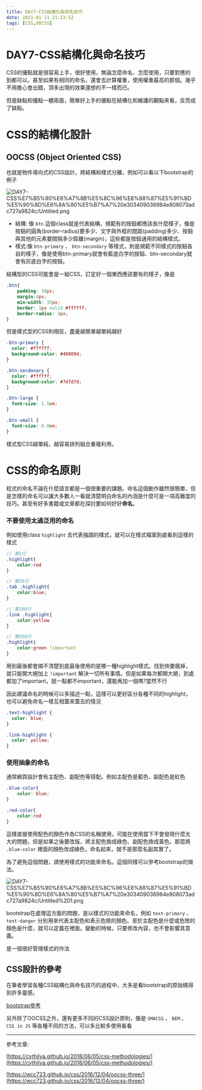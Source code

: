 ```yaml
---
title: DAY7-CSS結構化與命名技巧
date: 2021-01-11 21:23:52
tags: [CSS,OOCSS]
---
```

# DAY7-CSS結構化與命名技巧

CSS的優點就是很容易上手，很好使用，無論怎麼命名、怎麼使用，只要對應的到都可以。甚至如果有相同的命名，還會去計算權重，使用權重最高的那個。幾乎不用擔心會出錯，頂多出現的效果還想的不一樣而已。

但是缺點和優點一體兩面，簡單好上手的優點在結構化和維護的觀點來看，反而成了缺點。

# CSS的結構化設計

## OOCSS (Object Oriented CSS)

也就是物件導向式的CSS設計。將結構和樣式分離，例如可以看以下bootstrap的例子

![DAY7-CSS%E7%B5%90%E6%A7%8B%E5%8C%96%E8%88%87%E5%91%BD%E5%90%8D%E6%8A%80%E5%B7%A7%20e303409036984e808073adc727a9824c/Untitled.png](DAY7-CSS%E7%B5%90%E6%A7%8B%E5%8C%96%E8%88%87%E5%91%BD%E5%90%8D%E6%8A%80%E5%B7%A7%20e303409036984e808073adc727a9824c/Untitled.png)

- 結構: 像 `btn` 這個class就是代表結構，規範有的按鈕都應該長什麼樣子，像是按鈕的圓角(border-radius)要多少、文字與外框的間距(padding)多少、按鈕與其他的元素要間隔多少距離(margin)，這些都是按鈕通用的結構樣式。
- 樣式:像 `btn-primary` 、 `btn-secondary` 等樣式，則是規範不同樣式的按鈕各自的樣子，像是使用btn-primary就會有藍底白字的按鈕、btn-secondary就會有灰底白字的按鈕。

結構型的CSS可能會是一組CSS，訂定好一個東西應該要有的樣子，像是

```scss
.btn{
    padding: 10px;
    margin:4px;
    min-width: 35px;
    border: 1px solid #ffffff;
    border-radius: 4px;
}
```

但是樣式型的CSS則相反，盡量越簡單越單純越好

```scss
.btn-primary {
  color: #ffffff;
  background-color: #40809d;
}

.btn-secdonary {
  color: #ffffff;
  background-color: #7d7d7d;
}

.btn-large {
  font-size: 1.5em;
}

.btn-small {
  font-size: 0.8em;
}
```

樣式型CSS越單純，越容易排列組合重複利用。

# CSS的命名原則

程式的命名不論在什麼語言都是一個很重要的課題。命名這個動作雖然很簡單，但是怎樣的命名可以讓大多數人一看就清楚明白命名的內涵是什麼可是一項高難度的技巧。甚至有好多書籍或文章都在探討要如何好好**命名**。

### 不要使用太過泛用的命名

例如使用class `highlight` 去代表強調的樣式，就可以在樣式檔案到處看到這樣的樣式

```scss
// 第1行
.highlight{
    color:red
}

// 第50行
.tab .highlight{
    color:blue;
}

// 第100行
.link .highlight{
    color:yellow
}

// 第500行
.highlight{
    color:green !important
}
```

用到最後都會搞不清楚到底最後使用的是哪一種highlight樣式。找到快要瘋掉，就只能開大絕加上 `!important` 解決一切所有事情。但是如果每次都開大絕，到處都加了important，就一點都不important，還能再加一個嗎?當然不行

因此建議命名的時候可以多描述一點，這樣可以更好區分各種不同的highlight，也可以避免命名一樣互相蓋來蓋去的情況

```scss
.text-highlight {
  color: blue;
}

.link-highlight {
  color: yellow;
}
```

### 使用抽象的命名

通常網頁設計會有主配色、副配色等搭配。例如主配色是藍色、副配色是紅色

```scss
.blue-color{
    color: blue;
}

.red-color{
    color:red
}
```

這樣直接使用配色的顏色作為CSS的名稱使用，可能在使用當下不會發現什麼太大的問題。但是如果之後要改版，將主配色換成綠色、副配色換成黃色。那麼將 `.blue-color` 裡面的顏色改成綠色，命名起來，就不是那麼名副其實了。

為了避免這個問題，請使用樣式的功能來命名。這個同樣可以參考bootstrap的做法。

![DAY7-CSS%E7%B5%90%E6%A7%8B%E5%8C%96%E8%88%87%E5%91%BD%E5%90%8D%E6%8A%80%E5%B7%A7%20e303409036984e808073adc727a9824c/Untitled%201.png](DAY7-CSS%E7%B5%90%E6%A7%8B%E5%8C%96%E8%88%87%E5%91%BD%E5%90%8D%E6%8A%80%E5%B7%A7%20e303409036984e808073adc727a9824c/Untitled%201.png)

bootstrap在處理這方面的問題，是以樣式的功能來命名，例如 `text-primary` 、 `text-danger` 分別用來代表主配色和表示危險的顏色。至於主配色是什麼或危險的顏色是什麼，就可以定義在裡面。變動的時候，只要修改內容，也不會影響其意義。

是一個很好管理樣式的作法

## CSS設計的參考

在筆者學習各種CSS結構化與命名技巧的過程中，大多是看bootstrap的原始碼得到許多靈感。

[bootstrap參考](https://github.com/twbs/bootstrap/blob/main/scss/_buttons.scss)

另外除了OOCSS之外，還有更多不同的CSS設計原則，像是 `SMACSS` 、 `BEM` 、 `CSS in JS` 等各種不同的方法，可以多比較多使用看看

---

參考文章:

[https://cythilya.github.io/2018/06/05/css-methodologies/](https://cythilya.github.io/2018/06/05/css-methodologies/)

[https://wcc723.github.io/css/2016/12/04/oocss-three/](https://wcc723.github.io/css/2016/12/04/oocss-three/)